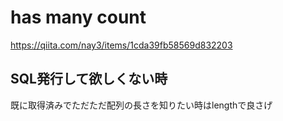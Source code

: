 # has many count
https://qiita.com/nay3/items/1cda39fb58569d832203

## SQL発行して欲しくない時
既に取得済みでただただ配列の長さを知りたい時はlengthで良さげ